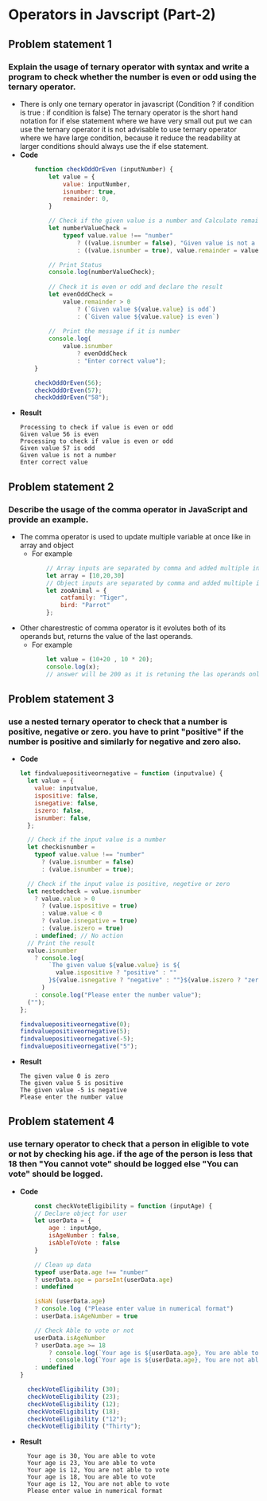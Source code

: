 # Operators in Javscript (Part-2)
## Problem statement 1
### Explain the usage of ternary operator with syntax and write a program to check whether the number is even or odd using the ternary operator.
- There is only one ternary operator in javascript (Condition ? if condition is true : if condition is false) The ternary operator is the short hand notation for if else statement where we have very small out put we can use the ternary operator it is not advisable to use ternary operator where we have large condition, because it reduce the readability at larger conditions should always use the if else statement.
- **Code**    
    ``` javascript
        function checkOddOrEven (inputNumber) {
            let value = {
                value: inputNumber,
                isnumber: true,
                remainder: 0,
            }

            // Check if the given value is a number and Calculate remainder
            let numberValueCheck =
                typeof value.value !== "number" 
                    ? ((value.isnumber = false), "Given value is not a number")
                    : ((value.isnumber = true), value.remainder = value.value%2, "Processing to check if value is even or odd");

            // Print Status
            console.log(numberValueCheck);
            
            // Check it is even or odd and declare the result
            let evenOddCheck = 
                value.remainder > 0
                    ? (`Given value ${value.value} is odd`)
                    : (`Given value ${value.value} is even`)
            
            //  Print the message if it is number 
            console.log(
                value.isnumber
                    ? evenOddCheck
                    : "Enter correct value");
        }

        checkOddOrEven(56);
        checkOddOrEven(57);
        checkOddOrEven("58");
    ```
- **Result**
    ```
    Processing to check if value is even or odd
    Given value 56 is even
    Processing to check if value is even or odd
    Given value 57 is odd
    Given value is not a number
    Enter correct value
    ```
## Problem statement 2
### Describe the usage of the comma operator in JavaScript and provide an example.
- The comma operator is used to update multiple variable at once like in array and object
    - For example
        ``` javascript
            // Array inputs are separated by comma and added multiple input.
            let array = [10,20,30]
            // Object inputs are separated by comma and added multiple input.
            let zooAnimal = {
                catfamily: "Tiger",
                bird: "Parrot"
            };
        ```
- Other charestrestic of comma operator is it evolutes both of its operands but, returns the value of the last operands.
    - For example
        ``` javascript
            let value = (10+20 , 10 * 20);
            console.log(x);
            // answer will be 200 as it is retuning the las operands only.
        ```

## Problem statement 3
### use a nested ternary operator to check that a number is positive, negative or zero. you have to print "positive" if the number is positive and similarly for negative and zero also.
- **Code**
    ``` javascript
    let findvaluepositiveornegative = function (inputvalue) {
      let value = {
        value: inputvalue,
        ispositive: false,
        isnegative: false,
        iszero: false,
        isnumber: false,
      };

      // Check if the input value is a number
      let checkisnumber =
        typeof value.value !== "number"
          ? (value.isnumber = false)
          : (value.isnumber = true);

      // Check if the input value is positive, negetive or zero
      let nestedcheck = value.isnumber
        ? value.value > 0
          ? (value.ispositive = true)
          : value.value < 0
          ? (value.isnegative = true)
          : (value.iszero = true)
        : undefined; // No action
      // Print the result
      value.isnumber
        ? console.log(
            `The given value ${value.value} is ${
              value.ispositive ? "positive" : ""
            }${value.isnegative ? "negative" : ""}${value.iszero ? "zero" : ""}`
          )
        : console.log("Please enter the number value");
      ("");
    };

    findvaluepositiveornegative(0);
    findvaluepositiveornegative(5);
    findvaluepositiveornegative(-5);
    findvaluepositiveornegative("5");
    ```
- **Result**
    ```
    The given value 0 is zero
    The given value 5 is positive
    The given value -5 is negative
    Please enter the number value
    ```

## Problem statement 4
### use ternary operator to check that a person in eligible to vote or not by checking his age. if the age of the person is less that 18 then "You cannot vote" should be logged else "You can vote" should be logged.
- **Code**
    ```javascript
        const checkVoteEligibility = function (inputAge) {
        // Declare object for user
        let userData = {
            age : inputAge,
            isAgeNumber : false,
            isAbleToVote : false
        }

        // Clean up data
        typeof userData.age !== "number"
        ? userData.age = parseInt(userData.age)
        : undefined

        isNaN (userData.age)
        ? console.log ("Please enter value in numerical format")
        : userData.isAgeNumber = true

        // Check Able to vote or not
        userData.isAgeNumber
        ? userData.age >= 18
            ? console.log(`Your age is ${userData.age}, You are able to vote`)
            : console.log(`Your age is ${userData.age}, You are not able to vote`)
        : undefined
    }

      checkVoteEligibility (30);
      checkVoteEligibility (23);
      checkVoteEligibility (12);
      checkVoteEligibility (18);
      checkVoteEligibility ("12");
      checkVoteEligibility ("Thirty");
    ```
- **Result**
    ```
      Your age is 30, You are able to vote
      Your age is 23, You are able to vote
      Your age is 12, You are not able to vote
      Your age is 18, You are able to vote
      Your age is 12, You are not able to vote
      Please enter value in numerical format
    ```